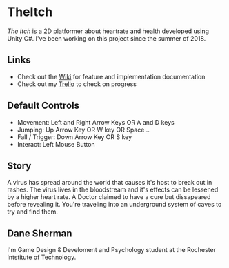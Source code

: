 # TheItch
*The Itch* is a 2D platformer about heartrate and health developed using Unity C#. I've been working on this project since the summer of 2018. 

## Links
* Check out the [Wiki](https://github.com/Dayn9/TheItch/wiki "Wiki") for feature and implementation documentation 
* Check out my [Trello](https://trello.com/b/McqO6zw9/the-itch "Trello") to check on progress 

## Default Controls
* Movement: Left and Right Arrow Keys OR A and D keys
* Jumping: Up Arrow Key OR W key OR Space ..
* Fall / Trigger: Down Arrow Key OR S key
* Interact: Left Mouse Button

## Story
A virus has spread around the world that causes it's host to break out in rashes. The virus lives in the bloodstream and it's effects can be lessened by a higher heart rate. A Doctor claimed to have a cure but dissapeared before revealing it. You're traveling into an underground system of caves to try and find them. 

## Dane Sherman
I'm Game Design & Develoment and Psychology student at the Rochester Intstitute of Technology. 
